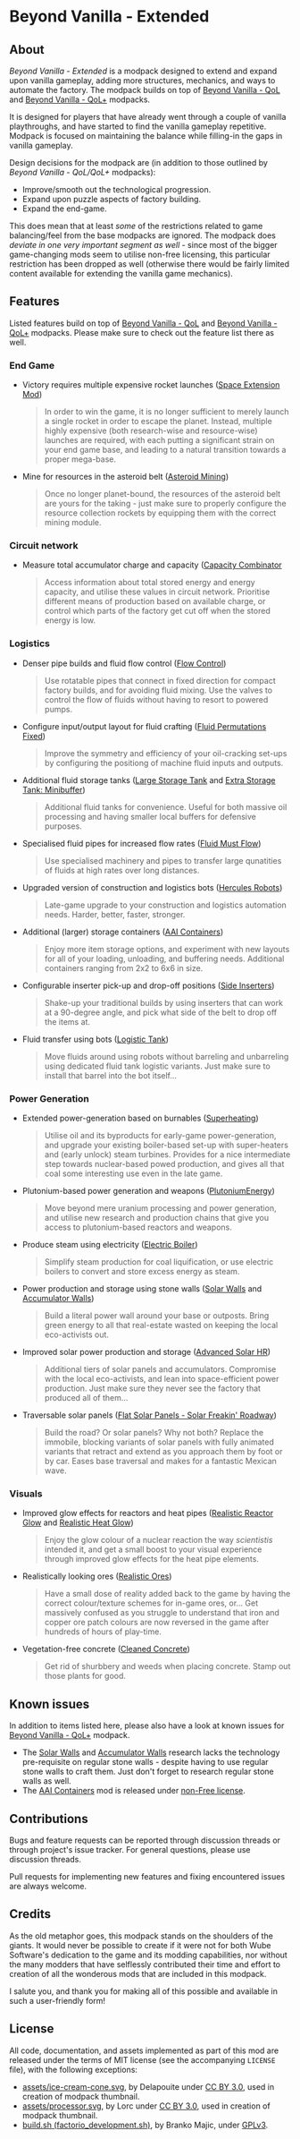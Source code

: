 Beyond Vanilla - Extended
=========================


About
-----

*Beyond Vanilla - Extended* is a modpack designed to extend and expand upon vanilla gameplay, adding more structures, mechanics, and ways to automate the factory. The modpack builds on top of [Beyond Vanilla - QoL](https://mods.factorio.com/mod/beyond-vanilla-qol) and [Beyond Vanilla - QoL+](https://mods.factorio.com/mod/beyond-vanilla-qol-plus) modpacks.

It is designed for players that have already went through a couple of vanilla playthroughs, and have started to find the vanilla gameplay repetitive. Modpack is focused on maintaining the balance while filling-in the gaps in vanilla gameplay.

Design decisions for the modpack are (in addition to those outlined by *Beyond Vanilla - QoL/QoL+* modpacks):

- Improve/smooth out the technological progression.
- Expand upon puzzle aspects of factory building.
- Expand the end-game.

This does mean that at least *some* of the restrictions related to game balancing/feel from the base modpacks are ignored. The modpack does *deviate in one very important segment as well* - since most of the bigger game-changing mods seem to utilise non-free licensing, this particular restriction has been dropped as well (otherwise there would be fairly limited content available for extending the vanilla game mechanics).


Features
--------

Listed features build on top of [Beyond Vanilla - QoL](https://mods.factorio.com/mod/beyond-vanilla-qol) and [Beyond Vanilla - QoL+](https://mods.factorio.com/mod/beyond-vanilla-qol-plus) modpacks. Please make sure to check out the feature list there as well.


### End Game

-   Victory requires multiple expensive rocket launches ([Space Extension Mod](https://mods.factorio.com/mod/SpaceMod))

    > In order to win the game, it is no longer sufficient to merely launch a single rocket in order to escape the planet. Instead, multiple highly expensive (both research-wise and resource-wise) launches are required, with each putting a significant strain on your end game base, and leading to a natural transition towards a proper mega-base.

-   Mine for resources in the asteroid belt ([Asteroid Mining](https://mods.factorio.com/mod/Asteroid_Mining))

    > Once no longer planet-bound, the resources of the asteroid belt are yours for the taking - just make sure to properly configure the resource collection rockets by equipping them with the correct mining module.


### Circuit network

-   Measure total accumulator charge and capacity ([Capacity Combinator](https://mods.factorio.com/mod/capacity-combinator)

    > Access information about total stored energy and energy capacity, and utilise these values in circuit network. Prioritise different means of production based on available charge, or control which parts of the factory get cut off when the stored energy is low.


### Logistics

-   Denser pipe builds and fluid flow control ([Flow Control](https://mods.factorio.com/mod/Flow%20Control))

    > Use rotatable pipes that connect in fixed direction for compact factory builds, and for avoiding fluid mixing. Use the valves to control the flow of fluids without having to resort to powered pumps.

-   Configure input/output layout for fluid crafting ([Fluid Permutations Fixed](https://mods.factorio.com/mod/fluid_permutations_fixed))

    > Improve the symmetry and efficiency of your oil-cracking set-ups by configuring the positiong of machine fluid inputs and outputs.

-   Additional fluid storage tanks ([Large Storage Tank](https://mods.factorio.com/mod/large-storage-tank) and [Extra Storage Tank: Minibuffer](https://mods.factorio.com/mod/extra-storage-tank-minibuffer))

    > Additional fluid tanks for convenience. Useful for both massive oil processing and having smaller local buffers for defensive purposes.

-   Specialised fluid pipes for increased flow rates ([Fluid Must Flow](https://mods.factorio.com/mod/FluidMustFlow))

    > Use specialised machinery and pipes to transfer large qunatities of fluids at high rates over long distances.

-   Upgraded version of construction and logistics bots ([Hercules Robots](https://mods.factorio.com/mod/hercules-robots))

    > Late-game upgrade to your construction and logistics automation needs. Harder, better, faster, stronger.

-   Additional (larger) storage containers ([AAI Containers](https://mods.factorio.com/mod/aai-containers))

    > Enjoy more item storage options, and experiment with new layouts for all of your loading, unloading, and buffering needs. Additional containers ranging from 2x2 to 6x6 in size.

-   Configurable inserter pick-up and drop-off positions ([Side Inserters](https://mods.factorio.com/mod/Side%20Inserters))

    > Shake-up your traditional builds by using inserters that can work at a 90-degree angle, and pick what side of the belt to drop off the items at.

-   Fluid transfer using bots ([Logistic Tank](https://mods.factorio.com/mod/logistic-tanks))

    > Move fluids around using robots without barreling and unbarreling using dedicated fluid tank logistic variants. Just make sure to install that barrel into the bot itself...


### Power Generation

-   Extended power-generation based on burnables ([Superheating](https://mods.factorio.com/mod/Superheating))

    > Utilise oil and its byproducts for early-game power-generation, and upgrade your existing boiler-based set-up with super-heaters and (early unlock) steam turbines. Provides for a nice intermediate step towards nuclear-based powed production, and gives all that coal some interesting use even in the late game.

-   Plutonium-based power generation and weapons ([PlutoniumEnergy](https://mods.factorio.com/mod/PlutoniumEnergy))

    > Move beyond mere uranium processing and power generation, and utilise new research and production chains that give you access to plutonium-based reactors and weapons.

-   Produce steam using electricity ([Electric Boiler](https://mods.factorio.com/mod/electricboiler))

    > Simplify steam production for coal liquification, or use electric boilers to convert and store excess energy as steam.

-   Power production and storage using stone walls ([Solar Walls](https://mods.factorio.com/mod/solar-walls) and [Accumulator Walls](https://mods.factorio.com/mod/accumulator-walls))

    > Build a literal power wall around your base or outposts. Bring green energy to all that real-estate wasted on keeping the local eco-activists out.

-   Improved solar power production and storage ([Advanced Solar HR](https://mods.factorio.com/mod/Advanced-Electric-Revamped-v16))

    > Additional tiers of solar panels and accumulators. Compromise with the local eco-activists, and lean into space-efficient power production. Just make sure they never see the factory that produced all of them...

-   Traversable solar panels ([Flat Solar Panels - Solar Freakin' Roadway](https://mods.factorio.com/mod/Flat-Solar))

    > Build the road? Or solar panels? Why not both? Replace the immobile, blocking variants of solar panels with fully animated variants that retract and extend as you approach them by foot or by car. Eases base traversal and makes for a fantastic Mexican wave.


### Visuals

-   Improved glow effects for reactors and heat pipes ([Realistic Reactor Glow](https://mods.factorio.com/mod/RealisticReactorGlow) and [Realistic Heat Glow](https://mods.factorio.com/mod/Realistic_Heat_Glow))

    > Enjoy the glow colour of a nuclear reaction the way *scientistis* intended it, and get a small boost to your visual experience through improved glow effects for the heat pipe elements.

-   Realistically looking ores ([Realistic Ores](https://mods.factorio.com/mod/RealisticOres))

    > Have a small dose of reality added back to the game by having the correct colour/texture schemes for in-game ores, or... Get massively confused as you struggle to understand that iron and copper ore patch colours are now reversed in the game after hundreds of hours of play-time.

-   Vegetation-free concrete ([Cleaned Concrete](https://mods.factorio.com/mod/CleanedConcrete))

    > Get rid of shurbbery and weeds when placing concrete. Stamp out those plants for good.


Known issues
------------

In addition to items listed here, please also have a look at known issues for [Beyond Vanilla - QoL+](https://mods.factorio.com/mod/beyond-vanilla-qol-plus) modpack.

-   The [Solar Walls](https://mods.factorio.com/mod/solar-walls) and [Accumulator Walls](https://mods.factorio.com/mod/accumulator-walls) research lacks the technology pre-requisite on regular stone walls - despite having to use regular stone walls to craft them. Just don't forget to research regular stone walls as well.
-   The [AAI Containers](https://mods.factorio.com/mod/aai-containers) mod is released under [non-Free license](https://www.gnu.org/philosophy/categories.en.html).


Contributions
-------------

Bugs and feature requests can be reported through discussion threads or through project's issue tracker. For general questions, please use discussion threads.

Pull requests for implementing new features and fixing encountered issues are always welcome.


Credits
-------

As the old metaphor goes, this modpack stands on the shoulders of the giants. It would never be possible to create if it were not for both Wube Software's dedication to the game and its modding capabilities, nor without the many modders that have selflessly contributed their time and effort to creation of all the wonderous mods that are included in this modpack.

I salute you, and thank you for making all of this possible and available in such a user-friendly form!


License
-------

All code, documentation, and assets implemented as part of this mod are released under the terms of MIT license (see the accompanying `LICENSE` file), with the following exceptions:

-   [assets/ice-cream-cone.svg](https://game-icons.net/1x1/delapouite/ice-cream-cone.html), by Delapouite under [CC BY 3.0](http://creativecommons.org/licenses/by/3.0/), used in creation of modpack thumbnail.
-   [assets/processor.svg](https://game-icons.net/1x1/lorc/processor.html), by Lorc under [CC BY 3.0](http://creativecommons.org/licenses/by/3.0/), used in creation of modpack thumbnail.
-   [build.sh (factorio_development.sh)](https://code.majic.rs/majic-scripts/), by Branko Majic, under [GPLv3](https://www.gnu.org/licenses/gpl-3.0.html).
